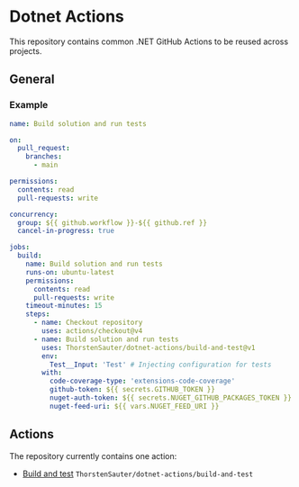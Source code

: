 ﻿# Dotnet Actions

This repository contains common .NET GitHub Actions to be reused across projects.

## General

### Example

```yaml
name: Build solution and run tests

on:
  pull_request:
    branches:
      - main

permissions:
  contents: read
  pull-requests: write

concurrency:
  group: ${{ github.workflow }}-${{ github.ref }}
  cancel-in-progress: true

jobs:
  build:
    name: Build solution and run tests
    runs-on: ubuntu-latest
    permissions:
      contents: read
      pull-requests: write
    timeout-minutes: 15
    steps:
      - name: Checkout repository
        uses: actions/checkout@v4
      - name: Build solution and run tests
        uses: ThorstenSauter/dotnet-actions/build-and-test@v1
        env:
          Test__Input: 'Test' # Injecting configuration for tests
        with:
          code-coverage-type: 'extensions-code-coverage'
          github-token: ${{ secrets.GITHUB_TOKEN }}
          nuget-auth-token: ${{ secrets.NUGET_GITHUB_PACKAGES_TOKEN }}
          nuget-feed-uri: ${{ vars.NUGET_FEED_URI }}
```

## Actions

The repository currently contains one action:

- [Build and test](./build-and-test) `ThorstenSauter/dotnet-actions/build-and-test`
